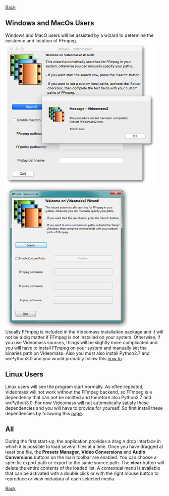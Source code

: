 [Back](../../videomass_use.md)

## Windows and MacOs Users

Windows and MacO users will be assisted by a wizard to determine the existence and location of FFmpeg.   
![Image](../../images/MacOs_wizard.png) ![Image](../../images/windows_wizard.png)   
Usually FFmpeg is included in the Videomass installation package and it will not be a big matter if FFmpeg is not 
installed on your system. Otherwise, if you use Videomass sources, things will be slightly more complicated and you 
will have to install FFmpeg on your system and manually set the binaries path on Videomass. Also you must also install 
Python2.7 and wxPython3.0 and you would probably follow this [how to](../../execute_sources.md)...

## Linux Users
Linux users will see the program start normally. As often repeated, Videomass will not work without the FFmpeg backend, 
so FFmpeg is a dependency that can not be omitted and therefore also Python2.7 and wxPython3.0. For now Videomass will 
not automatically satisfy these dependencies and you will have to provide for yourself.
So first install these dependencies by following this [page](../../installation.md).

## All

During the first start-up, the application provides a drag n drop interface in which it is possible to load several files 
at a time. Once you have dragged at least one file, the **Presets Manager**, **Video Conversions** and **Audio Conversions** buttons on the main toolbar are enabled. You can choose a specific export path or export to the same source path. 
The **clear** button will delete the entire contents of the loaded list. A contextual menu is available that can be activated 
with a double click or with the right mouse button to reproduce or view metadata of each selected media.

[Back](../../videomass_use.md)
